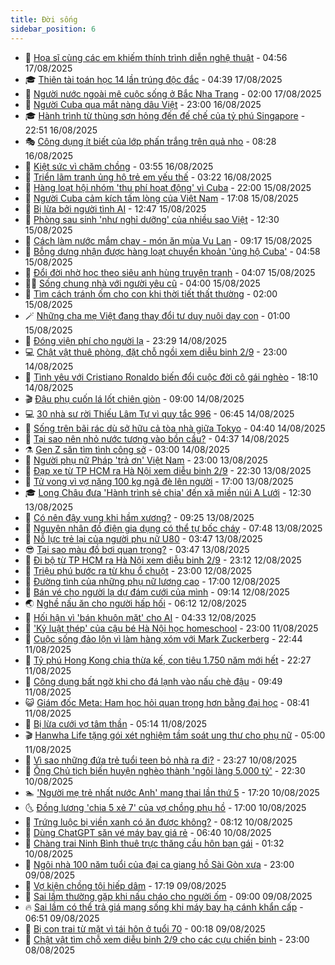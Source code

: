 ```yaml
---
title: Đời sống
sidebar_position: 6
---
```


<!-- vnexpress-doi-song:START -->
- 🚀 [Họa sĩ cùng các em khiếm thính trình diễn nghệ thuật](https://vnexpress.net/hoa-si-cung-cac-em-khiem-thinh-trinh-dien-nghe-thuat-4927746.html) - 04:56 17/08/2025
- 🎓 [Thiên tài toán học 14 lần trúng độc đắc](https://vnexpress.net/thien-tai-toan-hoc-14-lan-trung-doc-dac-4927045.html) - 04:39 17/08/2025
- 🚦 [Người nước ngoài mê cuộc sống ở Bắc Nha Trang](https://vnexpress.net/nguoi-nuoc-ngoai-me-cuoc-song-o-bac-nha-trang-4927805.html) - 02:00 17/08/2025
- 🦣 [Người Cuba qua mắt nàng dâu Việt](https://vnexpress.net/nguoi-cuba-qua-mat-nang-dau-viet-4927161.html) - 23:00 16/08/2025
- 🎓 [Hành trình từ thùng sơn hỏng đến đế chế của tỷ phú Singapore](https://vnexpress.net/hanh-trinh-tu-thung-son-hong-den-de-che-cua-ty-phu-singapore-4927654.html) - 22:51 16/08/2025
- 🎭 [Công dụng ít biết của lớp phấn trắng trên quả nho](https://vnexpress.net/cong-dung-it-biet-cua-lop-phan-trang-tren-qua-nho-4927513.html) - 08:28 16/08/2025
- 🦅 [Kiệt sức vì chăm chồng](https://vnexpress.net/kiet-suc-vi-cham-chong-4927063.html) - 03:55 16/08/2025
- 🎃 [Triển lãm tranh ủng hộ trẻ em yếu thế](https://vnexpress.net/trien-lam-tranh-ung-ho-tre-em-yeu-the-4927550.html) - 03:22 16/08/2025
- 💪 [Hàng loạt hội nhóm &#39;thu phí hoạt động&#39; vì Cuba](https://vnexpress.net/hang-loat-hoi-nhom-thu-phi-hoat-dong-vi-cuba-4927507.html) - 22:00 15/08/2025
- 🐻 [Người Cuba cảm kích tấm lòng của Việt Nam](https://vnexpress.net/nguoi-cuba-cam-kich-tam-long-cua-viet-nam-4927314.html) - 17:08 15/08/2025
- 🧠 [Bị lừa bởi người tình AI](https://vnexpress.net/bi-lua-boi-nguoi-tinh-ai-4927235.html) - 12:47 15/08/2025
- 🐘 [Phòng sau sinh &#39;như nghỉ dưỡng&#39; của nhiều sao Việt](https://vnexpress.net/phong-sau-sinh-nhu-nghi-duong-cua-nhieu-sao-viet-4926285.html) - 12:30 15/08/2025
- 👹 [Cách làm nước mắm chay - món ăn mùa Vu Lan](https://vnexpress.net/cach-lam-nuoc-mam-chay-mon-an-mua-vu-lan-4927376.html) - 09:17 15/08/2025
- 💂 [Bỗng dưng nhận được hàng loạt chuyển khoản &#39;ủng hộ Cuba&#39;](https://vnexpress.net/bong-dung-nhan-duoc-hang-loat-chuyen-khoan-ung-ho-cuba-4927201.html) - 04:58 15/08/2025
- 🦍 [Đổi đời nhờ học theo siêu anh hùng truyện tranh](https://vnexpress.net/doi-doi-nho-hoc-theo-sieu-anh-hung-truyen-tranh-4927059.html) - 04:07 15/08/2025
- 🧑‍🏫 [Sống chung nhà với người yêu cũ](https://vnexpress.net/song-chung-nha-voi-nguoi-yeu-cu-4926816.html) - 04:00 15/08/2025
- 🧰 [Tìm cách tránh ốm cho con khi thời tiết thất thường](https://vnexpress.net/tim-cach-tranh-om-cho-con-khi-thoi-tiet-that-thuong-4926993.html) - 02:00 15/08/2025
- 🪄 [Những cha mẹ Việt đang thay đổi tư duy nuôi dạy con](https://vnexpress.net/nhung-cha-me-viet-dang-thay-doi-tu-duy-nuoi-day-con-4926606.html) - 01:00 15/08/2025
- 🐲 [Đóng viện phí cho người lạ](https://vnexpress.net/dong-vien-phi-cho-nguoi-la-4926096.html) - 23:29 14/08/2025
- 💻 [Chật vật thuê phòng, đặt chỗ ngồi xem diễu binh 2/9](https://vnexpress.net/chat-vat-thue-phong-dat-cho-ngoi-xem-dieu-binh-2-9-4925816.html) - 23:00 14/08/2025
- 🐘 [Tình yêu với Cristiano Ronaldo biến đổi cuộc đời cô gái nghèo](https://vnexpress.net/tinh-yeu-voi-cristiano-ronaldo-bien-doi-cuoc-doi-co-gai-ngheo-4926670.html) - 18:10 14/08/2025
- 🎬 [Đậu phụ cuốn lá lốt chiên giòn](https://vnexpress.net/dau-phu-cuon-la-lot-chien-gion-4926509.html) - 09:00 14/08/2025
- 💻 [30 nhà sư rời Thiếu Lâm Tự vì quy tắc 996](https://vnexpress.net/30-nha-su-roi-thieu-lam-tu-vi-quy-tac-996-4926838.html) - 06:45 14/08/2025
- 🧰 [Sống trên bãi rác dù sở hữu cả tòa nhà giữa Tokyo](https://vnexpress.net/song-tren-bai-rac-du-so-huu-ca-toa-nha-giua-tokyo-4926679.html) - 04:40 14/08/2025
- 🫣 [Tại sao nên nhỏ nước tương vào bồn cầu?](https://vnexpress.net/tai-sao-nen-nho-nuoc-tuong-vao-bon-cau-4926644.html) - 04:37 14/08/2025
- ⚗️ [Gen Z săn tìm tình công sở](https://vnexpress.net/gen-z-san-tim-tinh-cong-so-4925618.html) - 03:00 14/08/2025
- 🌊 [Người phụ nữ Pháp &#39;trả ơn&#39; Việt Nam](https://vnexpress.net/nguoi-phu-nu-phap-tra-on-viet-nam-4925397.html) - 23:00 13/08/2025
- 💃 [Đạp xe từ TP HCM ra Hà Nội xem diễu binh 2/9](https://vnexpress.net/dap-xe-tu-tp-hcm-ra-ha-noi-xem-dieu-binh-2-9-4925425.html) - 22:30 13/08/2025
- 🦆 [Tử vong vì vợ nặng 100 kg ngã đè lên người](https://vnexpress.net/tu-vong-vi-vo-nang-100-kg-nga-de-len-nguoi-4926583.html) - 17:00 13/08/2025
- 🎓 [Long Châu đưa &#39;Hành trình sẻ chia&#39; đến xã miền núi A Lưới](https://vnexpress.net/long-chau-dua-hanh-trinh-se-chia-den-xa-mien-nui-a-luoi-4926552.html) - 12:30 13/08/2025
- 💪 [Có nên đậy vung khi hầm xương?](https://vnexpress.net/co-nen-day-vung-khi-ham-xuong-4926494.html) - 09:25 13/08/2025
- 🤔 [Nguyên nhân đồ điện gia dụng có thể tự bốc cháy](https://vnexpress.net/nguyen-nhan-do-dien-gia-dung-co-the-tu-boc-chay-4925833.html) - 07:48 13/08/2025
- 🧰 [Nỗ lực trẻ lại của người phụ nữ U80](https://vnexpress.net/no-luc-tre-lai-cua-nguoi-phu-nu-u80-4926015.html) - 03:47 13/08/2025
- 😎 [Tại sao màu đồ bơi quan trọng?](https://vnexpress.net/tai-sao-mau-do-boi-quan-trong-4926049.html) - 03:47 13/08/2025
- 🌮 [Đi bộ từ TP HCM ra Hà Nội xem diễu binh 2/9](https://vnexpress.net/di-bo-tu-tp-hcm-ra-ha-noi-xem-dieu-binh-2-9-4925846.html) - 23:12 12/08/2025
- 🧠 [Triệu phú bước ra từ khu ổ chuột](https://vnexpress.net/trieu-phu-buoc-ra-tu-khu-o-chuot-4925831.html) - 23:00 12/08/2025
- 🎡 [Đường tình của những phụ nữ lương cao](https://vnexpress.net/duong-tinh-cua-nhung-phu-nu-luong-cao-4925830.html) - 17:00 12/08/2025
- 🎡 [Bán vé cho người lạ dự đám cưới của mình](https://vnexpress.net/ban-ve-cho-nguoi-la-du-dam-cuoi-cua-minh-4925770.html) - 09:14 12/08/2025
- 🌏 [Nghề nấu ăn cho người hấp hối](https://vnexpress.net/nghe-nau-an-cho-nguoi-hap-hoi-4925802.html) - 06:12 12/08/2025
- 🐻 [Hối hận vì &#39;bán khuôn mặt&#39; cho AI](https://vnexpress.net/hoi-han-vi-ban-khuon-mat-cho-ai-4925636.html) - 04:33 12/08/2025
- 💂 [&#39;Kỷ luật thép&#39; của cậu bé Hà Nội học homeschool](https://vnexpress.net/ky-luat-thep-cua-cau-be-ha-noi-hoc-homeschool-4922845.html) - 23:00 11/08/2025
- 🥸 [Cuộc sống đảo lộn vì làm hàng xóm với Mark Zuckerberg](https://vnexpress.net/cuoc-song-dao-lon-vi-lam-hang-xom-voi-mark-zuckerberg-4925631.html) - 22:44 11/08/2025
- 🌋 [Tỷ phú Hong Kong chia thừa kế, con tiêu 1.750 năm mới hết](https://vnexpress.net/ty-phu-hong-kong-chia-thua-ke-con-tieu-1-750-nam-moi-het-4925300.html) - 22:27 11/08/2025
- 🦩 [Công dụng bất ngờ khi cho đá lạnh vào nấu chè đậu](https://vnexpress.net/cong-dung-bat-ngo-khi-cho-da-lanh-vao-nau-che-dau-4925540.html) - 09:49 11/08/2025
- 😺 [Giám đốc Meta: Ham học hỏi quan trọng hơn bằng đại học](https://vnexpress.net/giam-doc-meta-ham-hoc-hoi-quan-trong-hon-bang-dai-hoc-4925368.html) - 08:41 11/08/2025
- 🐻 [Bị lừa cưới vợ tâm thần](https://vnexpress.net/bi-lua-cuoi-vo-tam-than-4925123.html) - 05:14 11/08/2025
- 🎬 [Hanwha Life tặng gói xét nghiệm tầm soát ung thư cho phụ nữ](https://vnexpress.net/hanwha-life-tang-goi-xet-nghiem-tam-soat-ung-thu-cho-phu-nu-4925405.html) - 05:00 11/08/2025
- 🎊 [Vì sao những đứa trẻ tuổi teen bỏ nhà ra đi?](https://vnexpress.net/vi-sao-nhung-dua-tre-tuoi-teen-bo-nha-ra-di-4922851.html) - 23:27 10/08/2025
- 💄 [Ông Chủ tịch biến huyện nghèo thành &#39;ngôi làng 5.000 tỷ&#39;](https://vnexpress.net/ong-chu-tich-bien-huyen-ngheo-thanh-ngoi-lang-5-000-ty-4915662.html) - 22:30 10/08/2025
- 🏊 [&#39;Người mẹ trẻ nhất nước Anh&#39; mang thai lần thứ 5](https://vnexpress.net/nguoi-me-tre-nhat-nuoc-anh-mang-thai-lan-thu-5-4925165.html) - 17:20 10/08/2025
- 🌜 [Đồng lương &#39;chia 5 xẻ 7&#39; của vợ chồng phụ hồ](https://vnexpress.net/dong-luong-chia-5-xe-7-cua-vo-chong-phu-ho-4925070.html) - 17:00 10/08/2025
- 🤡 [Trứng luộc bị viền xanh có ăn được không?](https://vnexpress.net/trung-luoc-bi-vien-xanh-co-an-duoc-khong-4925069.html) - 08:12 10/08/2025
- 🥰 [Dùng ChatGPT săn vé máy bay giá rẻ](https://vnexpress.net/dung-chatgpt-san-ve-may-bay-gia-re-4925057.html) - 06:40 10/08/2025
- 🦍 [Chàng trai Ninh Bình thuê trực thăng cầu hôn bạn gái](https://vnexpress.net/chang-trai-ninh-binh-thue-truc-thang-cau-hon-ban-gai-4924613.html) - 01:32 10/08/2025
- 🫣 [Ngôi nhà 100 năm tuổi của đại ca giang hồ Sài Gòn xưa](https://vnexpress.net/ngoi-nha-100-nam-tuoi-cua-dai-ca-giang-ho-sai-gon-xua-4924859.html) - 23:00 09/08/2025
- 🚦 [Vợ kiện chồng tội hiếp dâm](https://vnexpress.net/vo-kien-chong-toi-hiep-dam-4924951.html) - 17:19 09/08/2025
- 🐘 [Sai lầm thường gặp khi nấu cháo cho người ốm](https://vnexpress.net/sai-lam-thuong-gap-khi-nau-chao-cho-nguoi-om-4924610.html) - 09:00 09/08/2025
- 🔥 [Sai lầm có thể trả giá mạng sống khi máy bay hạ cánh khẩn cấp](https://vnexpress.net/sai-lam-co-the-tra-gia-mang-song-khi-may-bay-ha-canh-khan-cap-4923936.html) - 06:51 09/08/2025
- 🎃 [Bị con trai từ mặt vì tái hôn ở tuổi 70](https://vnexpress.net/bi-con-trai-tu-mat-vi-tai-hon-o-tuoi-70-4924629.html) - 00:18 09/08/2025
- 🥳 [Chật vật tìm chỗ xem diễu binh 2/9 cho các cựu chiến binh](https://vnexpress.net/chat-vat-tim-cho-xem-dieu-binh-2-9-cho-cac-cuu-chien-binh-4924600.html) - 23:00 08/08/2025<!-- vnexpress-doi-song:END -->
